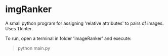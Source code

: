 # imgRanker
A small python program for assigning 'relative attributes' to pairs of images. Uses Tkinter.

To run, open a terminal in folder 'imageRanker' and execute:
>python main.py